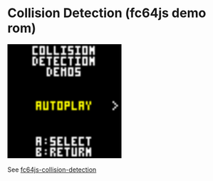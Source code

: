 # Collision Detection (fc64js demo rom)

[<img src="https://raw.githubusercontent.com/TheInvader360/fc64js/main/rom/demo/collision-detection/docs/demo.gif" width="256"/>](https://github.com/TheInvader360/fc64js-collision-detection)

See [fc64js-collision-detection](https://github.com/TheInvader360/fc64js-collision-detection)
